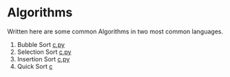 Algorithms
====

Written here are some common Algorithms in two most common languages.

1.	Bubble Sort [c][bubblesortc],[py][bubblesortpy]
2.	Selection Sort [c][selectsortc],[py][selectsortpy]
3.	Insertion Sort [c][insertsortc],[py][insertsortpy]
4.	Quick Sort [c][qsortc]


[bubblesortc]: https://github.com/anistark/Algorithms/blob/master/algo/c/bubble_sort.c
[bubblesortpy]: https://github.com/anistark/Algorithms/blob/master/algo/py/bubble_sort.py
[selectsortc]: https://github.com/anistark/Algorithms/blob/master/algo/c/selection_sort.c
[selectsortpy]: https://github.com/anistark/Algorithms/blob/master/algo/py/selectionsort.py
[insertsortc]: https://github.com/anistark/Algorithms/blob/master/algo/c/insertion_sort.c
[insertsortpy]: https://github.com/anistark/Algorithms/blob/master/algo/py/insertionsort.py
[qsortc]: https://github.com/anistark/Algorithms/blob/master/algo/c/qsort.c
